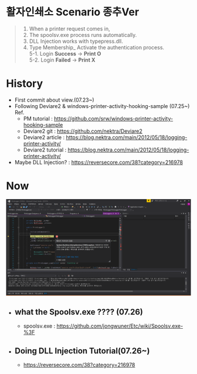 # 활자인쇄소 Scenario 종추Ver
> 1. When a printer request comes in,
> 2. The spoolsv.exe process runs automatically.
> 3. DLL Injection works with typepress.dll.
> 4. Type Membership_ Activate the authentication process. <br>
> 5-1. Login **Success** -> **Print O**<br>
> 5-2. Login **Failed** -> **Print X**

# History
- First commit about view.(07.23~)
- Following Deviare2 & windows-printer-activity-hooking-sample (07.25~)<br>
  Ref. 
  - PM tutorial : https://github.com/srw/windows-printer-activity-hooking-sample<br>
  - Deviare2 git : https://github.com/nektra/Deviare2
  - Deviare2 article : https://blog.nektra.com/main/2012/05/18/logging-printer-activity/
  - Deviare2 tutorial : https://blog.nektra.com/main/2012/05/18/logging-printer-activity/
- Maybe DLL Injection? : https://reversecore.com/38?category=216978

# Now
![ex_screenshot](./img/present.png)  
- ## **what the Spoolsv.exe ???? (07.26)**
  - spoolsv.exe : https://github.com/jongwuner/Etc/wiki/Spoolsv.exe-%3F

- ## Doing DLL Injection Tutorial(07.26~)
  - https://reversecore.com/38?category=216978
